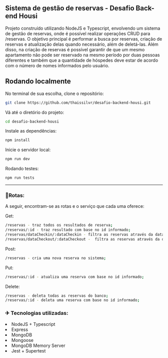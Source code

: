 <h2>Sistema de gestão de reservas - Desafio Back-end Housi</h2>

Projeto construído utilizando NodeJS e Typescript, envolvendo um sistema de gestão de reservas, onde é possível realizar operações CRUD para /reservas. O objetivo principal é performar a busca por reservas, criação de reservas e atualização delas quando necessário, além de deletá-las.
Além disso, na criação de reservas é possível garantir de que um mesmo apartamento não pode ser reservado na mesmo período por duas pessoas diferentes e também que a quantidade de hóspedes deve estar de acordo com o número de nomes informados pelo usuário.

## Rodando localmente

No terminal de sua escolha, clone o repositório:

```bash
git clone https://github.com/thaissilvr/desafio-backend-housi.git
```

Vá até o diretório do projeto:

```bash
cd desafio-backend-housi
```

Instale as dependências:

```bash
npm install
```

Inicie o servidor local:

```bash
npm run dev
```
Rodando testes:

```bash
npm run tests
```
---
<h3>🏁Rotas:</h3>

A seguir, encontram-se as rotas e o serviço que cada uma oferece:

Get:
```bash
/reservas - traz todos os resultados de reserva;
/reservas/:id - traz resultado com base no id informado;
/reservas/dataCheckin/:dataCheckin - filtra as reservas através da data de check-in
/reservas/dataCheckout/:dataCheckout -  filtra as reservas através da data de check-out
```
Post:
```bash
/reservas - cria uma nova reserva no sistema;
```
Put:
```bash
/reservas/:id - atualiza uma reserva com base no id informado;
```
Delete:
```bash
/reservas - deleta todas as reservas do banco;
/reservas/:id - deleta uma reserva com base no id informado;
```

<h3>✈ Tecnologias utilizadas:</h3>
<li> NodeJS + Typescript </li>
<li> Express</li>
<li> MongoDB</li>
<li> Mongoose</li>
<li>MongoDB Memory Server</li>
<li> Jest + Supertest</li>
</ul>



